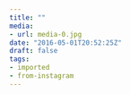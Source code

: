 ```yaml
---
title: ""
media:
- url: media-0.jpg
date: "2016-05-01T20:52:25Z"
draft: false
tags:
- imported
- from-instagram
---
```


